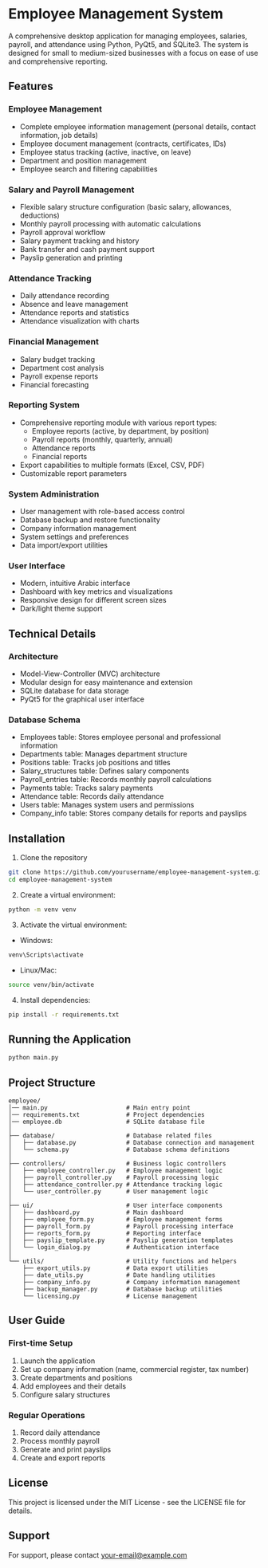 # Employee Management System

A comprehensive desktop application for managing employees, salaries, payroll, and attendance using Python, PyQt5, and SQLite3. The system is designed for small to medium-sized businesses with a focus on ease of use and comprehensive reporting.

## Features

### Employee Management
- Complete employee information management (personal details, contact information, job details)
- Employee document management (contracts, certificates, IDs)
- Employee status tracking (active, inactive, on leave)
- Department and position management
- Employee search and filtering capabilities

### Salary and Payroll Management
- Flexible salary structure configuration (basic salary, allowances, deductions)
- Monthly payroll processing with automatic calculations
- Payroll approval workflow
- Salary payment tracking and history
- Bank transfer and cash payment support
- Payslip generation and printing

### Attendance Tracking
- Daily attendance recording
- Absence and leave management
- Attendance reports and statistics
- Attendance visualization with charts

### Financial Management
- Salary budget tracking
- Department cost analysis
- Payroll expense reports
- Financial forecasting

### Reporting System
- Comprehensive reporting module with various report types:
  - Employee reports (active, by department, by position)
  - Payroll reports (monthly, quarterly, annual)
  - Attendance reports
  - Financial reports
- Export capabilities to multiple formats (Excel, CSV, PDF)
- Customizable report parameters

### System Administration
- User management with role-based access control
- Database backup and restore functionality
- Company information management
- System settings and preferences
- Data import/export utilities

### User Interface
- Modern, intuitive Arabic interface
- Dashboard with key metrics and visualizations
- Responsive design for different screen sizes
- Dark/light theme support

## Technical Details

### Architecture
- Model-View-Controller (MVC) architecture
- Modular design for easy maintenance and extension
- SQLite database for data storage
- PyQt5 for the graphical user interface

### Database Schema
- Employees table: Stores employee personal and professional information
- Departments table: Manages department structure
- Positions table: Tracks job positions and titles
- Salary_structures table: Defines salary components
- Payroll_entries table: Records monthly payroll calculations
- Payments table: Tracks salary payments
- Attendance table: Records daily attendance
- Users table: Manages system users and permissions
- Company_info table: Stores company details for reports and payslips

## Installation

1. Clone the repository
```bash
git clone https://github.com/yourusername/employee-management-system.git
cd employee-management-system
```

2. Create a virtual environment:
```bash
python -m venv venv
```

3. Activate the virtual environment:
- Windows:
```bash
venv\Scripts\activate
```
- Linux/Mac:
```bash
source venv/bin/activate
```

4. Install dependencies:
```bash
pip install -r requirements.txt
```

## Running the Application

```bash
python main.py
```

## Project Structure

```
employee/
│── main.py                      # Main entry point
│── requirements.txt             # Project dependencies
│── employee.db                  # SQLite database file
│
├── database/                    # Database related files
│   ├── database.py              # Database connection and management
│   └── schema.py                # Database schema definitions
│
├── controllers/                 # Business logic controllers
│   ├── employee_controller.py   # Employee management logic
│   ├── payroll_controller.py    # Payroll processing logic
│   ├── attendance_controller.py # Attendance tracking logic
│   └── user_controller.py       # User management logic
│
├── ui/                          # User interface components
│   ├── dashboard.py             # Main dashboard
│   ├── employee_form.py         # Employee management forms
│   ├── payroll_form.py          # Payroll processing interface
│   ├── reports_form.py          # Reporting interface
│   ├── payslip_template.py      # Payslip generation templates
│   └── login_dialog.py          # Authentication interface
│
└── utils/                       # Utility functions and helpers
    ├── export_utils.py          # Data export utilities
    ├── date_utils.py            # Date handling utilities
    ├── company_info.py          # Company information management
    ├── backup_manager.py        # Database backup utilities
    └── licensing.py             # License management
```

## User Guide

### First-time Setup
1. Launch the application
2. Set up company information (name, commercial register, tax number)
3. Create departments and positions
4. Add employees and their details
5. Configure salary structures

### Regular Operations
1. Record daily attendance
2. Process monthly payroll
3. Generate and print payslips
4. Create and export reports

## License

This project is licensed under the MIT License - see the LICENSE file for details.

## Support

For support, please contact [your-email@example.com](mailto:your-email@example.com)
